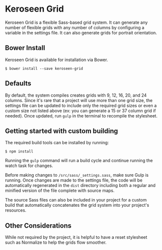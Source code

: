 # Keroseen Grid

Keroseen Grid is a flexible Sass-based grid system. It can generate any number of flexible grids with any number of columns by configuring a variable in the settings file. It can also generate grids for portrait orientation.

## Bower Install

Keroseen Grid is available for installation via Bower.

    $ bower install --save keroseen-grid

## Defaults

By default, the system compiles creates grids with 9, 12, 16, 20, and 24 columns. Since it's rare that a project will use more than one grid size, the settings file can be updated to include only the required grid sizes or even a custom size not listed above (ex: you can generate a 15 or 37 column grid if needed). Once updated, run `gulp` in the terminal to recompile the stylesheet.

## Getting started with custom building

The required build tools can be installed by running:

    $ npm install

Running the `gulp` command will run a build cycle and continue running the watch task for changes.

Before making changes to `/src/sass/_settings.sass`, make sure Gulp is running. Once changes are made to the settings file, the code will be automatically regenerated in the `dist` directory including both a regular and minified version of the file complete with source maps.

The source Sass files can also be included in your project for a custom build that automatically concatenates the grid system into your project's resources.

## Other Considerations

While not required by the project, it is helpful to have a reset stylesheet such as Normalize to help the grids flow smoother.
